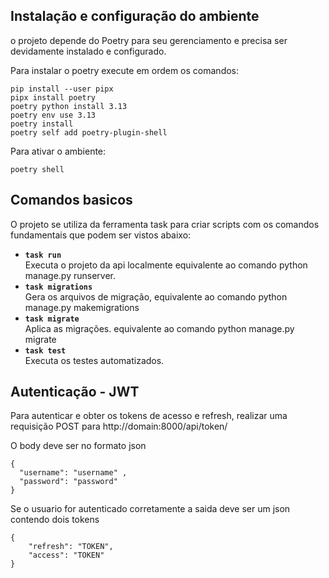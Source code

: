 ## Instalação e configuração do ambiente
o projeto depende do Poetry para seu gerenciamento e precisa ser devidamente instalado e configurado.


Para instalar o poetry execute em ordem os comandos:
```
pip install --user pipx
pipx install poetry
poetry python install 3.13
poetry env use 3.13
poetry install
poetry self add poetry-plugin-shell
```

Para ativar o ambiente:
```
poetry shell
```

## Comandos basicos
O projeto se utiliza da ferramenta task para criar scripts com os comandos fundamentais que podem ser vistos abaixo:

- **`task run`**  
  Executa o projeto da api localmente equivalente ao comando python manage.py runserver. 
- **`task migrations`**  
  Gera os arquivos de migração, equivalente ao comando python manage.py makemigrations
- **`task migrate`**  
  Aplica as migrações. equivalente ao comando python manage.py migrate
- **`task test`**  
  Executa os testes automatizados. 


## Autenticação - JWT
Para autenticar e obter os tokens de acesso e refresh, realizar uma requisição POST para  http://domain:8000/api/token/

O body deve ser no formato json
```
{
  "username": "username" ,
  "password": "password"
}
```

Se o usuario for autenticado corretamente a saida deve ser um json contendo dois tokens
```
{
    "refresh": "TOKEN",
    "access": "TOKEN"
}
```


